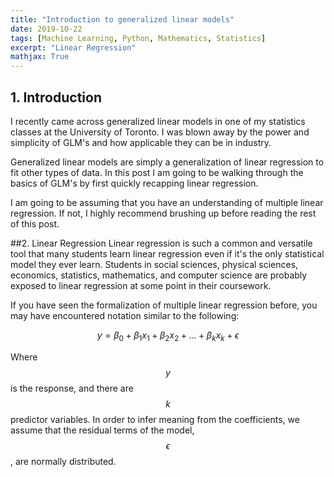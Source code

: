 ```yaml
---
title: "Introduction to generalized linear models"
date: 2019-10-22
tags: [Machine Learning, Python, Mathematics, Statistics]
excerpt: "Linear Regression"
mathjax: True
---
```


## 1. Introduction
I recently came across generalized linear models in one of my statistics classes at the University of Toronto. I was blown away by the power and simplicity of GLM's and how applicable they can be in industry.  

Generalized linear models are simply a generalization of linear regression to fit other types of data. In this post I am going to be walking through the basics of GLM's by first quickly recapping linear regression.

I am going to be assuming that you have an understanding of multiple linear regression. If not, I highly recommend brushing up before reading the rest of this post.

##2. Linear Regression
Linear regression is such a common and versatile tool that many students learn linear regression even
if it's the only statistical model they ever learn. Students in social sciences, physical sciences,
economics, statistics, mathematics, and computer science are probably exposed to linear regression at some point in their coursework.

If you have seen the formalization of multiple linear regression before, you may have encountered notation similar to the following:

$$ y = \beta_0 + \beta_1 x_1 + \beta_2 x_2 + ...+ \beta_k x_k + \epsilon $$

Where $$y$$ is the response, and there are $$k$$ predictor variables. In order to infer
meaning from the coefficients, we assume that the residual terms of the model, $$\epsilon$$, are normally
distributed.

